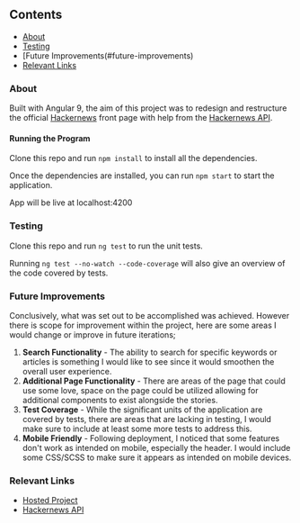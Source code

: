 ## Contents
* [About](#about)
* [Testing](#testing)
* [Future Improvements(#future-improvements)
* [Relevant Links](#relevant-links)

### About
Built with Angular 9, the aim of this project was to redesign and restructure the official [Hackernews](https://news.ycombinator.com/) front page with help from the [Hackernews API](https://github.com/HackerNews/API). 

#### Running the Program
Clone this repo and run `npm install` to install all the dependencies.

Once the dependencies are installed, you can run `npm start` to start the application.

App will be live at localhost:4200

### Testing
Clone this repo and run `ng test` to run the unit tests.

Running `ng test --no-watch --code-coverage` will also give an overview of the code covered by tests.

### Future Improvements
Conclusively, what was set out to be accomplished was achieved. However there is scope for improvement within the project, here are some areas I would change or improve in future iterations;

1. <b>Search Functionality</b> - The ability to search for specific keywords or articles is something I would like to see since it would smoothen the overall user experience.
2. <b>Additional Page Functionality</b> - There are areas of the page that could use some love, space on the page could be utilized allowing for additional components to exist alongside the stories.
3. <b>Test Coverage</b> - While the significant units of the application are covered by tests, there are areas that are lacking in testing, I would make sure to include at least some more tests to address this.
4. <b>Mobile Friendly</b> - Following deployment, I noticed that some features don't work as intended on mobile, especially the header. I would include some CSS/SCSS to make sure it appears as intended on mobile devices.

### Relevant Links
* [Hosted Project](https://frontend-hackernews.herokuapp.com/) 
* [Hackernews API](https://github.com/HackerNews/API)

